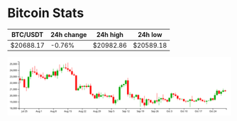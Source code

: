 # Bitcoin Stats

BTC/USDT|24h change|24h high|24h low|
|---|---|---|---|
|$20688.17|-0.76%|$20982.86|$20589.18|

<img src="./chart.svg">
